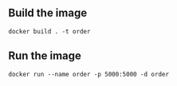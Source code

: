 ## Build the image
```
docker build . -t order
```

## Run the image
```
docker run --name order -p 5000:5000 -d order
```
